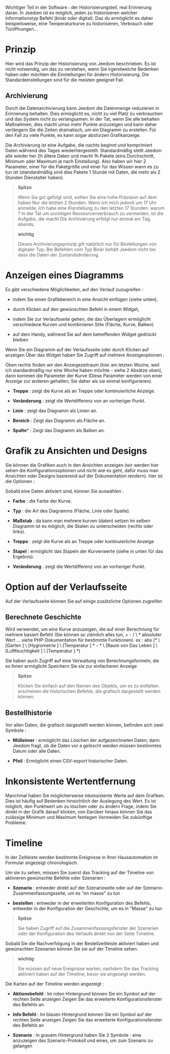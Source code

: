 Wichtiger Teil in der Software : der Historisierungsteil, real
Erinnerung daran. In Jeedom ist es möglich, jeden zu historisieren
welcher Informationstyp Befehl (binär oder digital). Das du
ermöglicht es daher beispielsweise, eine Temperaturkurve zu historisieren,
Verbrauch oder Türöffnungen…

Prinzip 
========

Hier wird das Prinzip der Historisierung von Jeedom beschrieben. Es ist nicht
notwendig, um das zu verstehen, wenn Sie irgendwelche Bedenken haben
oder möchten die Einstellungen für ändern
Historisierung. Die Standardeinstellungen sind für die meisten geeignet
Fall.

Archivierung 
---------

Durch die Datenarchivierung kann Jeedom die Datenmenge reduzieren
in Erinnerung behalten. Dies ermöglicht es, nicht zu viel Platz zu verbrauchen und
das System nicht zu verlangsamen. In der Tat, wenn Sie alle behalten
Maßnahmen, dies macht umso mehr Punkte anzuzeigen und kann daher
verlängern Sie die Zeiten dramatisch, um ein Diagramm zu erstellen. Für den Fall
zu viele Punkte, es kann sogar abstürzen
Grafikanzeige.

Die Archivierung ist eine Aufgabe, die nachts beginnt und komprimiert
Daten während des Tages wiederhergestellt. Standardmäßig stellt Jeedom alle wieder her
2h ältere Daten und macht 1h Pakete (eins
Durchschnitt, Minimum oder Maximum je nach Einstellung). Also haben wir
hier 2 Parameter, einer für die Paketgröße und einer für das Wissen
wann es zu tun ist (standardmäßig sind dies Pakete
1 Stunde mit Daten, die mehr als 2 Stunden Dienstalter haben).

> **Spitze**
>
> Wenn Sie gut gefolgt sind, sollten Sie eine hohe Präzision auf dem haben
> Nur die letzten 2 Stunden. Wenn ich mich jedoch um 17 Uhr anmelde,
> Ich habe eine Klarstellung zu den letzten 17 Stunden. warum ? In der Tat
> um unnötigen Ressourcenverbrauch zu vermeiden, ist die Aufgabe, die macht
> Die Archivierung erfolgt nur einmal am Tag, abends.

> **wichtig**
>
> Dieses Archivierungsprinzip gilt natürlich nur für Bestellungen von
> digitaler Typ; Bei Befehlen vom Typ Binär behält Jeedom nicht bei
> dass die Daten der Zustandsänderung.

Anzeigen eines Diagramms 
========================

Es gibt verschiedene Möglichkeiten, auf den Verlauf zuzugreifen :

-   indem Sie einen Grafikbereich in eine Ansicht einfügen (siehe unten),

-   durch Klicken auf den gewünschten Befehl in einem Widget,

-   indem Sie zur Verlaufsseite gehen, die das Überlagern ermöglicht
    verschiedene Kurven und kombinieren Stile (Fläche, Kurve, Balken)

-   auf dem Handy, während Sie auf dem betreffenden Widget gedrückt bleiben

Wenn Sie ein Diagramm auf der Verlaufsseite oder durch Klicken auf anzeigen
Über das Widget haben Sie Zugriff auf mehrere Anzeigeoptionen :

Oben rechts finden wir den Anzeigezeitraum (hier am letzten
Woche, weil ich standardmäßig nur eine Woche haben möchte - siehe
2 Absätze oben), dann kommen die Parameter der Kurve
(Diese Parameter werden von einer Anzeige zur anderen gehalten; Sie daher
als sie einmal konfigurieren).

-   **Treppe** : zeigt die Kurve als an
    Treppe oder kontinuierliche Anzeige.

-   **Veränderung** : zeigt die Wertdifferenz von an
    vorheriger Punkt.

-   **Linie** : zeigt das Diagramm als Linien an.

-   **Bereich** : Zeigt das Diagramm als Fläche an.

-   **Spalte**\* : Zeigt das Diagramm als Balken an.

Grafik zu Ansichten und Designs 
=====================================

Sie können die Grafiken auch in den Ansichten anzeigen (wir werden hier sehen
die Konfigurationsoptionen und nicht wie es geht, dafür muss man
Ansichten oder Designs basierend auf der Dokumentation rendern). hier ist
die Optionen :

Sobald eine Daten aktiviert sind, können Sie auswählen :

-   **Farbe** : die Farbe der Kurve.

-   **Typ** : die Art des Diagramms (Fläche, Linie oder Spalte).

-   **Maßstab** : da kann man mehrere kurven (daten) setzen
    Im selben Diagramm ist es möglich, die Skalen zu unterscheiden
    (rechts oder links).

-   **Treppe** : zeigt die Kurve als an
    Treppe oder kontinuierliche Anzeige

-   **Stapel** : ermöglicht das Stapeln der Kurvenwerte (siehe in
    unten für das Ergebnis).

-   **Veränderung** : zeigt die Wertdifferenz von an
    vorheriger Punkt.

Option auf der Verlaufsseite 
===============================

Auf der Verlaufsseite können Sie auf einige zusätzliche Optionen zugreifen

Berechnete Geschichte 
------------------

Wird verwendet, um eine Kurve anzuzeigen, die auf einer Berechnung für mehrere basiert
Befehl (Sie können so ziemlich alles tun, + - / \ * absoluter Wert ... siehe
PHP-Dokumentation für bestimmte Funktionen). ex :
abs (* \ [Garten \] \ [Hygrometrie \] \ [Temperatur \] * - * \ [Raum von
Das Leben \] \ [Luftfeuchtigkeit \] \ [Temperatur \] *)

Sie haben auch Zugriff auf eine Verwaltung von Berechnungsformeln, die es Ihnen ermöglicht
Speichern Sie sie zur einfacheren Anzeige

> **Spitze**
>
> Klicken Sie einfach auf den Namen des Objekts, um es zu entfalten.
> erscheinen die historischen Befehle, die grafisch dargestellt werden können.

Bestellhistorie 
----------------------

Vor allen Daten, die grafisch dargestellt werden können, befinden sich zwei Symbole :

-   **Mülleimer** : ermöglicht das Löschen der aufgezeichneten Daten; dann
    Jeedom fragt, ob die Daten vor a gelöscht werden müssen
    bestimmtes Datum oder alle Daten.

-   **Pfeil** : Ermöglicht einen CSV-export historischer Daten.

Inkonsistente Wertentfernung 
=================================

Manchmal haben Sie möglicherweise inkonsistente Werte auf dem
Grafiken. Dies ist häufig auf Bedenken hinsichtlich der Auslegung des
Wert. Es ist möglich, den Punktwert um zu löschen oder zu ändern
Frage, indem Sie direkt in der Grafik darauf klicken; von
Darüber hinaus können Sie das zulässige Minimum und Maximum festlegen
Vermeiden Sie zukünftige Probleme.

Timeline 
========

In der Zeitleiste werden bestimmte Ereignisse in Ihrer Hausautomation im Formular angezeigt
chronologisch.

Um sie zu sehen, müssen Sie zuerst das Tracking auf der Timeline von aktivieren
gewünschte Befehle oder Szenarien :

-   **Szenario** : entweder direkt auf der Szenarioseite oder auf der
    Szenario-Zusammenfassungsseite, um es &quot;en masse&quot; zu tun

-   **bestellen** : entweder in der erweiterten Konfiguration des Befehls,
    entweder in der Konfiguration der Geschichte, um es in &quot;Masse&quot; zu tun

> **Spitze**
>
> Sie haben Zugriff auf die Zusammenfassungsfenster der Szenarien oder der
> Konfiguration des Verlaufs direkt von der Seite
> Timeline.

Sobald Sie die Nachverfolgung in der Bestellzeitleiste aktiviert haben und
gewünschten Szenarien können Sie sie auf der Timeline sehen.

> **wichtig**
>
> Sie müssen auf neue Ereignisse warten, nachdem Sie das Tracking aktiviert haben
> auf der Timeline, bevor sie angezeigt werden.

Die Karten auf der Timeline werden angezeigt :

-   **Aktionsbefehl** : Im roten Hintergrund können Sie ein Symbol auf der rechten Seite anzeigen
    Zeigen Sie das erweiterte Konfigurationsfenster des Befehls an

-   **Info Befehl** : Im blauen Hintergrund können Sie ein Symbol auf der rechten Seite anzeigen
    Zeigen Sie das erweiterte Konfigurationsfenster des Befehls an

-   **Szenario** : In grauem Hintergrund haben Sie 2 Symbole : eine anzuzeigen
    das Szenario-Protokoll und eines, um zum Szenario zu gelangen



